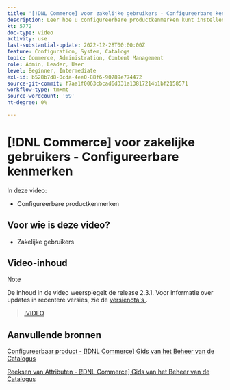 ```yaml
---
title: '[!DNL Commerce] voor zakelijke gebruikers - Configureerbare kenmerken'
description: Leer hoe u configureerbare productkenmerken kunt instellen.
kt: 5772
doc-type: video
activity: use
last-substantial-update: 2022-12-28T00:00:00Z
feature: Configuration, System, Catalogs
topic: Commerce, Administration, Content Management
role: Admin, Leader, User
level: Beginner, Intermediate
exl-id: b528b7d8-0cda-4ee0-88f6-90789e774472
source-git-commit: f7aa1f0063cbcad6d331a13817214b1bf2158571
workflow-type: tm+mt
source-wordcount: '69'
ht-degree: 0%

---
```


# [!DNL Commerce] voor zakelijke gebruikers - Configureerbare kenmerken

In deze video:

- Configureerbare productkenmerken

## Voor wie is deze video?

- Zakelijke gebruikers

## Video-inhoud

>[!NOTE]
>
>De inhoud in de video weerspiegelt de release 2.3.1. Voor informatie over updates in recentere versies, zie de [ versienota&#39;s ](https://experienceleague.adobe.com/docs/commerce-operations/release/notes/overview.html).

>[!VIDEO](https://video.tv.adobe.com/v/35957?quality=12&learn=on)

## Aanvullende bronnen

[ Configureerbaar product -  [!DNL Commerce]  Gids van het Beheer van de Catalogus ](https://experienceleague.adobe.com/docs/commerce-admin/catalog/products/types/product-create-configurable.html)

[ Reeksen van Attributen -  [!DNL Commerce]  Gids van het Beheer van de Catalogus ](https://experienceleague.adobe.com/docs/commerce-admin/catalog/product-attributes/create/attribute-sets.html)

